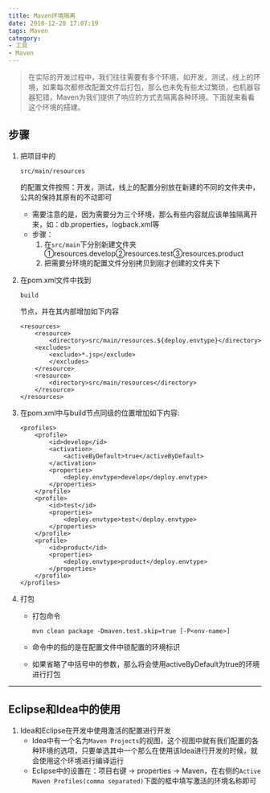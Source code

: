 ```yaml
---
title: Maven环境隔离
date: 2018-12-20 17:07:19
tags: Maven
category: 
- 工具
- Maven
---
```


> 在实际的开发过程中，我们往往需要有多个环境，如开发，测试，线上的环境，如果每次都修改配置文件后打包，那么也未免有些太过繁琐，也机器容器犯错，Maven为我们提供了响应的方式去隔离各种环境。下面就来看看这个环境的搭建。

## 步骤

1. 把项目中的

   ```
   src/main/resources
   ```

   的配置文件按照：开发，测试，线上的配置分别放在新建的不同的文件夹中，公共的保持其原有的不动即可 

   - 需要注意的是，因为需要分为三个环境，那么有些内容就应该单独隔离开来，如：db.properties，logback.xml等
   - 步骤： 
     1. 在`src/main`下分别新建文件夹①resources.develop②resources.test③resources.product
     2. 把需要分环境的配置文件分别拷贝到刚才创建的文件夹下

2. 在pom.xml文件中找到

   ```
   build
   ```

   节点，并在其内部增加如下内容 

   ```
   <resources>
       <resource>
           <directory>src/main/resources.${deploy.envtype}</directory>
       <excludes>
           <exclude>*.jsp</exclude>
           </excludes>
       </resource>
       <resource>
           <directory>src/main/resources</directory>
       </resource>
   </resources>
   ```

3. 在pom.xml中与build节点同级的位置增加如下内容: 

   ```
   <profiles>
       <profile>
           <id>develop</id>
           <activation>
               <activeByDefault>true</activeByDefault>
           </activation>
           <properties>
               <deploy.envtype>develop</deploy.envtype>
           </properties>
       </profile>
       <profile>
           <id>test</id>
           <properties>
               <deploy.envtype>test</deploy.envtype>
           </properties>
       </profile>
       <profile>
           <id>product</id>
           <properties>
               <deploy.envtype>product</deploy.envtype>
           </properties>
       </profile>
   </profiles>
   ```

4. 打包 

   - 打包命令 

     ```
     mvn clean package -Dmaven.test.skip=true [-P<env-name>]
     ```

   - 命令中的<env-name>指的是在配置文件中锁配置的环境标识

   - 如果省略了中括号中的参数，那么将会使用activeByDefault为true的环境进行打包

------

## Eclipse和Idea中的使用

1. Idea和Eclipse在开发中使用激活的配置进行开发 
   - Idea中有一个名为`Maven Projects`的视图，这个视图中就有我们配置的各种环境的选项，只要单选其中一个那么在使用该Idea进行开发的时候，就会使用这个环境进行编译运行
   - Eclipse中的设置在：项目右键 → properties → Maven，在右侧的`Active Maven Profiles(comma separated)`下面的框中填写激活的环境名称即可



